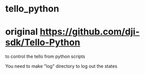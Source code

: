 # tello_python
# original https://github.com/dji-sdk/Tello-Python

to control the tello from python scripts

You need to make "log" directory to log out the states

